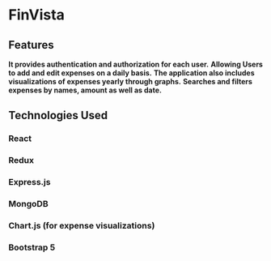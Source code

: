 # FinVista

## Features

**It provides authentication and authorization for each user.**
**Allowing Users to add and edit expenses on a daily basis.**
**The application also includes visualizations of expenses yearly through graphs.**
**Searches and filters expenses by names, amount as well as date.**

## Technologies Used
### React
### Redux
### Express.js
### MongoDB
### Chart.js (for expense visualizations)
### Bootstrap 5

